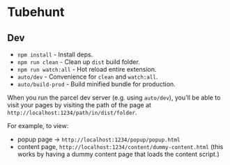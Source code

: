 # Tubehunt

## Dev
- `npm install` - Install deps.
- `npm run clean` - Clean up `dist` build folder.
- `npm run watch:all` - Hot reload entire extension.
- `auto/dev` - Convenience for `clean` and `watch:all`.
- `auto/build-prod` - Build minified bundle for production.

When you run the parcel dev server (e.g. using `auto/dev`), you'll be able to visit your pages by visiting the path of the page at `http://localhost:1234/path/in/dist/folder`.

For example, to view:
- popup page -> `http://localhost:1234/popup/popup.html`
- content page, `http://localhost:1234/content/dummy-content.html` (this works by having a dummy content page that loads the content script.)
